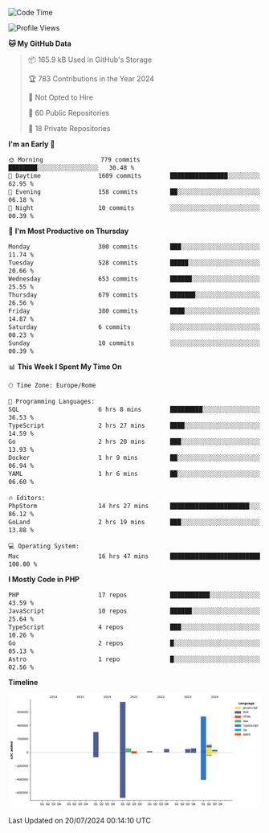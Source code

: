 <!--START_SECTION:waka-->
![Code Time](http://img.shields.io/badge/Code%20Time-5%2C184%20hrs%205%20mins-blue)

![Profile Views](http://img.shields.io/badge/Profile%20Views-0-blue)

**🐱 My GitHub Data** 

> 📦 165.9 kB Used in GitHub's Storage 
 > 
> 🏆 783 Contributions in the Year 2024
 > 
> 🚫 Not Opted to Hire
 > 
> 📜 60 Public Repositories 
 > 
> 🔑 18 Private Repositories 
 > 
**I'm an Early 🐤** 

```text
🌞 Morning                779 commits         ████████░░░░░░░░░░░░░░░░░   30.48 % 
🌆 Daytime                1609 commits        ████████████████░░░░░░░░░   62.95 % 
🌃 Evening                158 commits         ██░░░░░░░░░░░░░░░░░░░░░░░   06.18 % 
🌙 Night                  10 commits          ░░░░░░░░░░░░░░░░░░░░░░░░░   00.39 % 
```
📅 **I'm Most Productive on Thursday** 

```text
Monday                   300 commits         ███░░░░░░░░░░░░░░░░░░░░░░   11.74 % 
Tuesday                  528 commits         █████░░░░░░░░░░░░░░░░░░░░   20.66 % 
Wednesday                653 commits         ██████░░░░░░░░░░░░░░░░░░░   25.55 % 
Thursday                 679 commits         ███████░░░░░░░░░░░░░░░░░░   26.56 % 
Friday                   380 commits         ████░░░░░░░░░░░░░░░░░░░░░   14.87 % 
Saturday                 6 commits           ░░░░░░░░░░░░░░░░░░░░░░░░░   00.23 % 
Sunday                   10 commits          ░░░░░░░░░░░░░░░░░░░░░░░░░   00.39 % 
```


📊 **This Week I Spent My Time On** 

```text
🕑︎ Time Zone: Europe/Rome

💬 Programming Languages: 
SQL                      6 hrs 8 mins        █████████░░░░░░░░░░░░░░░░   36.53 % 
TypeScript               2 hrs 27 mins       ████░░░░░░░░░░░░░░░░░░░░░   14.59 % 
Go                       2 hrs 20 mins       ███░░░░░░░░░░░░░░░░░░░░░░   13.93 % 
Docker                   1 hr 9 mins         ██░░░░░░░░░░░░░░░░░░░░░░░   06.94 % 
YAML                     1 hr 6 mins         ██░░░░░░░░░░░░░░░░░░░░░░░   06.60 % 

🔥 Editors: 
PhpStorm                 14 hrs 27 mins      ██████████████████████░░░   86.12 % 
GoLand                   2 hrs 19 mins       ███░░░░░░░░░░░░░░░░░░░░░░   13.88 % 

💻 Operating System: 
Mac                      16 hrs 47 mins      █████████████████████████   100.00 % 
```

**I Mostly Code in PHP** 

```text
PHP                      17 repos            ███████████░░░░░░░░░░░░░░   43.59 % 
JavaScript               10 repos            ██████░░░░░░░░░░░░░░░░░░░   25.64 % 
TypeScript               4 repos             ███░░░░░░░░░░░░░░░░░░░░░░   10.26 % 
Go                       2 repos             █░░░░░░░░░░░░░░░░░░░░░░░░   05.13 % 
Astro                    1 repo              █░░░░░░░░░░░░░░░░░░░░░░░░   02.56 % 
```



**Timeline**

![Lines of Code chart](https://raw.githubusercontent.com/frnwtr/frnwtr/main/assets/bar_graph.png)


 Last Updated on 20/07/2024 00:14:10 UTC
<!--END_SECTION:waka-->